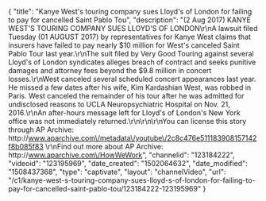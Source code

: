 {
    "title": "Kanye West's touring company sues Lloyd's of London for failing to pay for cancelled Saint Pablo Tou",
    "description": "(2 Aug 2017) KANYE WEST'S TOURING COMPANY SUES LLOYD'S OF LONDON\r\nA lawsuit filed Tuesday (01 AUGUST 2017) by representatives for Kanye West claims that insurers have failed to pay nearly $10 million for West's canceled Saint Pablo Tour last year.\r\nThe suit filed by Very Good Touring against several Lloyd's of London syndicates alleges breach of contract and seeks punitive damages and attorney fees beyond the $9.8 million in concert losses.\r\nWest canceled several scheduled concert appearances last year. He missed a few dates after his wife, Kim Kardashian West, was robbed in Paris. West canceled the remainder of his tour after he was admitted for undisclosed reasons to UCLA Neuropsychiatric Hospital on Nov. 21, 2016.\r\nAn after-hours message left for Lloyd's of London's New York office was not immediately returned.\r\n\r\n\r\nYou can license this story through AP Archive: http:\/\/www.aparchive.com\/metadata\/youtube\/2c8c476e511183908157142f8b085f83 \r\nFind out more about AP Archive: http:\/\/www.aparchive.com\/HowWeWork",
    "channelid": "123184222",
    "videoid": "123195969",
    "date_created": "1502064632",
    "date_modified": "1508437368",
    "type": "captivate",
    "layout": "channelVideo",
    "url": "\/c1\/kanye-west-s-touring-company-sues-lloyd-s-of-london-for-failing-to-pay-for-cancelled-saint-pablo-tou\/123184222-123195969"
}